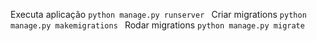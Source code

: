 Executa aplicação
 ```python manage.py runserver ```
 Criar migrations
 ```python manage.py makemigrations ```
Rodar migrations
 ```python manage.py migrate ```
